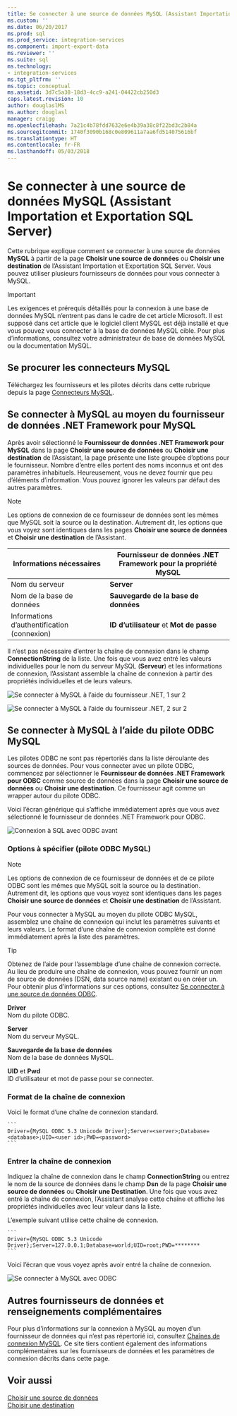 ```yaml
---
title: Se connecter à une source de données MySQL (Assistant Importation et Exportation SQL Server) | Microsoft Docs
ms.custom: ''
ms.date: 06/20/2017
ms.prod: sql
ms.prod_service: integration-services
ms.component: import-export-data
ms.reviewer: ''
ms.suite: sql
ms.technology:
- integration-services
ms.tgt_pltfrm: ''
ms.topic: conceptual
ms.assetid: 3d7c5a38-18d3-4cc9-a241-04422cb250d3
caps.latest.revision: 10
author: douglaslMS
ms.author: douglasl
manager: craigg
ms.openlocfilehash: 7a21c4b78fdd7632e6e4b39a38c8f22bd3c2b84a
ms.sourcegitcommit: 1740f3090b168c0e809611a7aa6fd514075616bf
ms.translationtype: HT
ms.contentlocale: fr-FR
ms.lasthandoff: 05/03/2018
---
```

# <a name="connect-to-a-mysql-data-source-sql-server-import-and-export-wizard"></a>Se connecter à une source de données MySQL (Assistant Importation et Exportation SQL Server)
Cette rubrique explique comment se connecter à une source de données **MySQL** à partir de la page **Choisir une source de données** ou **Choisir une destination** de l’Assistant Importation et Exportation SQL Server. Vous pouvez utiliser plusieurs fournisseurs de données pour vous connecter à MySQL.

> [!IMPORTANT]
> Les exigences et prérequis détaillés pour la connexion à une base de données MySQL n’entrent pas dans le cadre de cet article Microsoft. Il est supposé dans cet article que le logiciel client MySQL est déjà installé et que vous pouvez vous connecter à la base de données MySQL cible. Pour plus d’informations, consultez votre administrateur de base de données MySQL ou la documentation MySQL.

## <a name="get-the-mysql-connectors"></a>Se procurer les connecteurs MySQL
Téléchargez les fournisseurs et les pilotes décrits dans cette rubrique depuis la page [Connecteurs MySQL](https://dev.mysql.com/downloads/connector/).

## <a name="connect-to-mysql-with-the-net-framework-data-provider-for-mysql"></a>Se connecter à MySQL au moyen du fournisseur de données .NET Framework pour MySQL
Après avoir sélectionné le **Fournisseur de données .NET Framework pour MySQL** dans la page **Choisir une source de données** ou **Choisir une destination** de l’Assistant, la page présente une liste groupée d’options pour le fournisseur. Nombre d’entre elles portent des noms inconnus et ont des paramètres inhabituels. Heureusement, vous ne devez fournir que peu d’éléments d’information. Vous pouvez ignorer les valeurs par défaut des autres paramètres.

> [!NOTE]
> Les options de connexion de ce fournisseur de données sont les mêmes que MySQL soit la source ou la destination. Autrement dit, les options que vous voyez sont identiques dans les pages **Choisir une source de données** et **Choisir une destination** de l’Assistant.

|Informations nécessaires|Fournisseur de données .NET Framework pour la propriété MySQL|
|---|---|
|Nom du serveur|**Server**|
|Nom de la base de données|**Sauvegarde de la base de données**|
|Informations d’authentification (connexion)|**ID d’utilisateur** et **Mot de passe**|

Il n’est pas nécessaire d’entrer la chaîne de connexion dans le champ **ConnectionString** de la liste. Une fois que vous avez entré les valeurs individuelles pour le nom du serveur MySQL (**Serveur**) et les informations de connexion, l’Assistant assemble la chaîne de connexion à partir des propriétés individuelles et de leurs valeurs. 

![Se connecter à MySQL à l’aide du fournisseur .NET, 1 sur 2](../../integration-services/import-export-data/media/connect-to-mysql-with-the-net-provider-1-of-2.png)

![Se connecter à MySQL à l’aide du fournisseur .NET, 2 sur 2](../../integration-services/import-export-data/media/connect-to-mysql-with-the-net-provider-2-of-2.png)

## <a name="connect-to-mysql-with-the-mysql-odbc-driver"></a>Se connecter à MySQL à l’aide du pilote ODBC MySQL
Les pilotes ODBC ne sont pas répertoriés dans la liste déroulante des sources de données. Pour vous connecter avec un pilote ODBC, commencez par sélectionner le **Fournisseur de données .NET Framework pour ODBC** comme source de données dans la page **Choisir une source de données** ou **Choisir une destination**. Ce fournisseur agit comme un wrapper autour du pilote ODBC.

Voici l’écran générique qui s’affiche immédiatement après que vous avez sélectionné le fournisseur de données .NET Framework pour ODBC.

![Connexion à SQL avec ODBC avant](../../integration-services/import-export-data/media/connect-to-sql-with-odbc-before.jpg)

### <a name="options-to-specify-mysql-odbc-driver"></a>Options à spécifier (pilote ODBC MySQL)

> [!NOTE]
> Les options de connexion de ce fournisseur de données et de ce pilote ODBC sont les mêmes que MySQL soit la source ou la destination. Autrement dit, les options que vous voyez sont identiques dans les pages **Choisir une source de données** et **Choisir une destination** de l’Assistant.

Pour vous connecter à MySQL au moyen du pilote ODBC MySQL, assemblez une chaîne de connexion qui inclut les paramètres suivants et leurs valeurs. Le format d’une chaîne de connexion complète est donné immédiatement après la liste des paramètres.

> [!TIP]
> Obtenez de l’aide pour l’assemblage d’une chaîne de connexion correcte. Au lieu de produire une chaîne de connexion, vous pouvez fournir un nom de source de données (DSN, data source name) existant ou en créer un. Pour obtenir plus d’informations sur ces options, consultez [Se connecter à une source de données ODBC](../../integration-services/import-export-data/connect-to-an-odbc-data-source-sql-server-import-and-export-wizard.md).

**Driver**  
Nom du pilote ODBC.

**Server**  
Nom du serveur MySQL. 

**Sauvegarde de la base de données**  
Nom de la base de données MySQL.

**UID** et **Pwd**   
ID d’utilisateur et mot de passe pour se connecter.

### <a name="connection-string-format"></a>Format de la chaîne de connexion
Voici le format d’une chaîne de connexion standard.

    ```
    Driver={MySQL ODBC 5.3 Unicode Driver};Server=<server>;Database=<database>;UID=<user id>;PWD=<password>
    ```

### <a name="enter-the-connection-string"></a>Entrer la chaîne de connexion
Indiquez la chaîne de connexion dans le champ **ConnectionString** ou entrez le nom de la source de données dans le champ **Dsn** de la page **Choisir une source de données** ou **Choisir une Destination**. Une fois que vous avez entré la chaîne de connexion, l’Assistant analyse cette chaîne et affiche les propriétés individuelles avec leur valeur dans la liste.

L’exemple suivant utilise cette chaîne de connexion.

    ```
    Driver={MySQL ODBC 5.3 Unicode Driver};Server=127.0.0.1;Database=world;UID=root;PWD=********
    ```

Voici l’écran que vous voyez après avoir entré la chaîne de connexion.

![Se connecter à MySQL avec ODBC](../../integration-services/import-export-data/media/connect-to-mysql-with-odbc.png)

## <a name="other-data-providers-and-more-info"></a>Autres fournisseurs de données et renseignements complémentaires
Pour plus d’informations sur la connexion à MySQL au moyen d’un fournisseur de données qui n’est pas répertorié ici, consultez [Chaînes de connexion MySQL](https://www.connectionstrings.com/mysql/). Ce site tiers contient également des informations complémentaires sur les fournisseurs de données et les paramètres de connexion décrits dans cette page.

## <a name="see-also"></a>Voir aussi
[Choisir une source de données](../../integration-services/import-export-data/choose-a-data-source-sql-server-import-and-export-wizard.md)  
[Choisir une destination](../../integration-services/import-export-data/choose-a-destination-sql-server-import-and-export-wizard.md)

